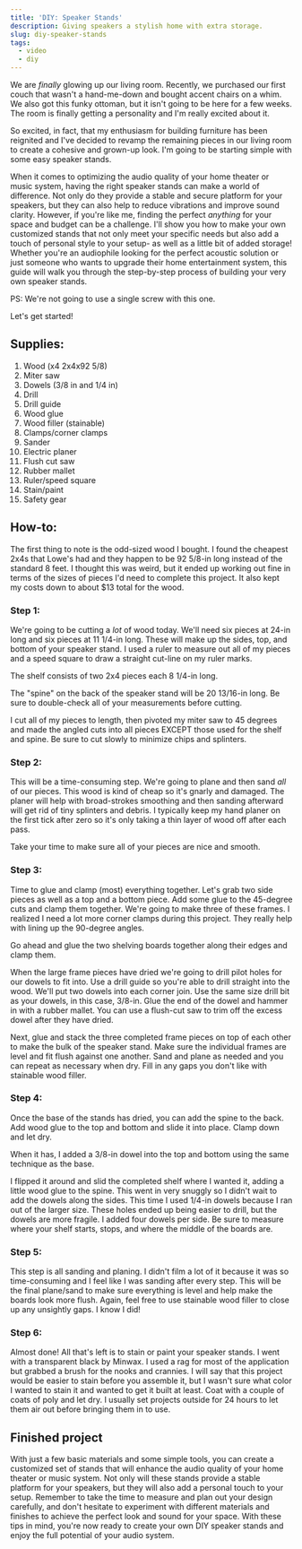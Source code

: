 ```yaml
---
title: 'DIY: Speaker Stands'
description: Giving speakers a stylish home with extra storage.
slug: diy-speaker-stands
tags:
  - video
  - diy
---
```


We are *finally* glowing up our living room. Recently, we purchased our first couch that wasn't a hand-me-down and bought accent chairs on a whim. We also got this funky ottoman, but it isn't going to be here for a few weeks. The room is finally getting a personality and I'm really excited about it.

So excited, in fact, that my enthusiasm for building furniture has been reignited and I've decided to revamp the remaining pieces in our living room to create a cohesive and grown-up look. I'm going to be starting simple with some easy speaker stands.

When it comes to optimizing the audio quality of your home theater or music system, having the right speaker stands can make a world of difference. Not only do they provide a stable and secure platform for your speakers, but they can also help to reduce vibrations and improve sound clarity. However, if you're like me, finding the perfect *anything* for your space and budget can be a challenge. I'll show you how to make your own customized stands that not only meet your specific needs but also add a touch of personal style to your setup- as well as a little bit of added storage! Whether you're an audiophile looking for the perfect acoustic solution or just someone who wants to upgrade their home entertainment system, this guide will walk you through the step-by-step process of building your very own speaker stands.

PS: We're not going to use a single screw with this one.

Let's get started!

## Supplies:

1. Wood (x4 2x4x92 5/8)
2. Miter saw
3. Dowels (3/8 in and 1/4 in)
4. Drill
5. Drill guide
6. Wood glue
7. Wood filler (stainable)
8. Clamps/corner clamps
9. Sander
10. Electric planer
11. Flush cut saw
12. Rubber mallet
13. Ruler/speed square
14. Stain/paint
15. Safety gear

## How-to:

The first thing to note is the odd-sized wood I bought. I found the cheapest 2x4s that Lowe's had and they happen to be 92 5/8-in long instead of the standard 8 feet. I thought this was weird, but it ended up working out fine in terms of the sizes of pieces I'd need to complete this project. It also kept my costs down to about $13 total for the wood.

### Step 1:

We're going to be cutting a *lot* of wood today. We'll need six pieces at 24-in long and six pieces at 11 1/4-in long. These will make up the sides, top, and bottom of your speaker stand. I used a ruler to measure out all of my pieces and a speed square to draw a straight cut-line on my ruler marks.

The shelf consists of two 2x4 pieces each 8 1/4-in long.

The "spine" on the back of the speaker stand will be 20 13/16-in long. Be sure to double-check all of your measurements before cutting.

I cut all of my pieces to length, then pivoted my miter saw to 45 degrees and made the angled cuts into all pieces EXCEPT those used for the shelf and spine. Be sure to cut slowly to minimize chips and splinters.

### Step 2:

This will be a time-consuming step. We're going to plane and then sand *all* of our pieces. This wood is kind of cheap so it's gnarly and damaged. The planer will help with broad-strokes smoothing and then sanding afterward will get rid of tiny splinters and debris. I typically keep my hand planer on the first tick after zero so it's only taking a thin layer of wood off after each pass.

Take your time to make sure all of your pieces are nice and smooth.

### Step 3:

Time to glue and clamp (most) everything together. Let's grab two side pieces as well as a top and a bottom piece. Add some glue to the 45-degree cuts and clamp them together. We're going to make three of these frames. I realized I need a lot more corner clamps during this project. They really help with lining up the 90-degree angles.

Go ahead and glue the two shelving boards together along their edges and clamp them.

When the large frame pieces have dried we're going to drill pilot holes for our dowels to fit into. Use a drill guide so you're able to drill straight into the wood. We'll put two dowels into each corner join. Use the same size drill bit as your dowels, in this case, 3/8-in. Glue the end of the dowel and hammer in with a rubber mallet. You can use a flush-cut saw to trim off the excess dowel after they have dried.

Next, glue and stack the three completed frame pieces on top of each other to make the bulk of the speaker stand. Make sure the individual frames are level and fit flush against one another. Sand and plane as needed and you can repeat as necessary when dry. Fill in any gaps you don't like with stainable wood filler.

### Step 4:

Once the base of the stands has dried, you can add the spine to the back. Add wood glue to the top and bottom and slide it into place. Clamp down and let dry.

When it has, I added a 3/8-in dowel into the top and bottom using the same technique as the base.

I flipped it around and slid the completed shelf where I wanted it, adding a little wood glue to the spine. This went in very snuggly so I didn't wait to add the dowels along the sides. This time I used 1/4-in dowels because I ran out of the larger size. These holes ended up being easier to drill, but the dowels are more fragile. I added four dowels per side. Be sure to measure where your shelf starts, stops, and where the middle of the boards are.

### Step 5:

This step is all sanding and planing. I didn't film a lot of it because it was so time-consuming and I feel like I was sanding after every step. This will be the final plane/sand to make sure everything is level and help make the boards look more flush. Again, feel free to use stainable wood filler to close up any unsightly gaps. I know I did!

### Step 6:

Almost done! All that's left is to stain or paint your speaker stands. I went with a transparent black by Minwax. I used a rag for most of the application but grabbed a brush for the nooks and crannies. I will say that this project would be easier to stain before you assemble it, but I wasn't sure what color I wanted to stain it and wanted to get it built at least. Coat with a couple of coats of poly and let dry. I usually set projects outside for 24 hours to let them air out before bringing them in to use.

## Finished project

With just a few basic materials and some simple tools, you can create a customized set of stands that will enhance the audio quality of your home theater or music system. Not only will these stands provide a stable platform for your speakers, but they will also add a personal touch to your setup. Remember to take the time to measure and plan out your design carefully, and don't hesitate to experiment with different materials and finishes to achieve the perfect look and sound for your space. With these tips in mind, you're now ready to create your own DIY speaker stands and enjoy the full potential of your audio system.

###
